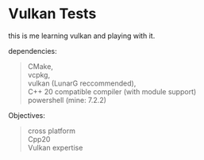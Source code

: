# Vulkan Tests
this is me learning vulkan and playing with it.

dependencies:
> CMake, <br>
> vcpkg, <br>
> vulkan (LunarG reccommended), <br>
> C++ 20 compatible compiler (with module support) <br>
> powershell (mine: 7.2.2) <br>

Objectives:
> cross platform <br>
> Cpp20 <br>
> Vulkan expertise <br>